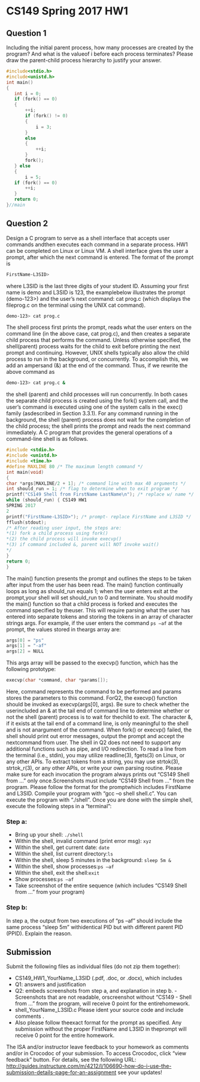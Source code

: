 

# CS149 Spring 2017 HW1
## Question 1
 Including the initial parent process, how many processes are created by the program? And what is the valueof i before each process terminates? Please draw the parent-child process hierarchy to justify your answer.
 ```c
#include<stdio.h>
#include<unistd.h>
int main() 
{
    int i = 0;
    if (fork() == 0) 
    {
        ++i;
        if (fork() != 0)
        {
            i = 3;
        }
        else
        {
            ++i;
        }
        fork();
    } else 
    {
        i = 5;
    if (fork() == 0)
        ++i;
    }
    return 0;
}//main
```
## Question 2
Design a C program to serve as a shell interface that accepts user commands andthen executes each command in a separate process. HW1 can be completed on Linux or Linux VM.
A shell interface gives the user a prompt, after which the next command is entered. The format of the prompt is
```sh
FirstName-L3SID>
```
where L3SID is the last three digits of your student ID. Assuming your first name is demo and L3SID is 123, the examplebelow illustrates the prompt (demo-123>) and the user’s next command: cat prog.c (which displays the fileprog.c on the terminal using the UNIX cat command).
```sh
demo-123> cat prog.c
```
The shell process first prints the prompt, reads what the user enters on the command line (in the above case, cat prog.c), and then creates a separate child process that performs the command.
Unless otherwise specified, the shell(parent) process waits for the child to exit before printing the next prompt and continuing. However, UNIX shells typically also allow the child process to run in the background, or concurrently. 
To accomplish this, we add an ampersand (&) at the end of the command. Thus, if we rewrite the above command as
```sh
demo-123> cat prog.c &
```
the shell (parent) and child processes will run concurrently. 
In both cases the separate child process is created using the fork() system call, and the user’s command is executed using one of the system calls in the exec() family (asdescribed in Section 3.3.1).
For any command running in the background, the shell (parent) process does not wait for the completion of the child process; the shell prints the prompt and reads the next command immediately.
A C program that provides the general operations of a command-line shell is as follows.
```c
#include <stdio.h>
#include <unistd.h>
#include <time.h>
#define MAXLINE 80 /* The maximum length command */
int main(void)
{
char *args[MAXLINE/2 + 1]; /* command line with max 40 arguments */
int should_run = 1; /* flag to determine when to exit program */
printf("CS149 Shell from FirstName LastName\n"); /* replace w/ name */
while (should_run) { CS149 HW1
SPRING 2017
2
printf("FirstName-L3SID>"); /* prompt- replace FirstName and L3SID */
fflush(stdout);
/* After reading user input, the steps are:
*(1) fork a child process using fork()
*(2) the child process will invoke execvp()
*(3) if command included &, parent will NOT invoke wait()
*/
}
return 0;
}
```
The main() function presents the prompt and outlines the steps to be taken after input from the user has been read.
The main() function continually loops as long as should_run equals 1; when the user enters exit at the prompt,your shell will set should_run to 0 and terminate.
You should modify the main() function so that a child process is forked and executes the command specified by theuser. 
This will require parsing what the user has entered into separate tokens and storing the tokens in an array of character strings args. 
For example, if the user enters the command `ps –af` at the prompt, the values stored in theargs array are:
```c
args[0] = "ps"
args[1] = "-af"
args[2] = NULL
```
This args array will be passed to the execvp() function, which has the following prototype:
```c
execvp(char *command, char *params[]);
```
Here, command represents the command to be performed and params stores the parameters to this command. ForQ2, the execvp() function should be invoked as execvp(args[0], args). 
Be sure to check whether the userincluded an & at the tail end of command line to determine whether or not the shell (parent) process is to wait for thechild to exit. 
The character &, if it exists at the tail end of a command line, is only meaningful to the shell and is not anargument of the command.
When fork() or execvp() failed, the shell should print out error messages, output the prompt and accept the nextcommand from user.
The shell in Q2 does not need to support any additional functions such as pipe, and I/O redirection.
To read a line from the terminal (i.e., stdin), you may utilize readline(3), fgets(3) on Linux, or any other APIs. To extract tokens from a string, you may use strtok(3), strtok_r(3), or any other APIs, or write your own parsing routine.
Please make sure for each invocation the program always prints out “CS149 Shell from …” only once.Screenshots must include “CS149 Shell from …” from the program. Please follow the format for the promptwhich includes FirstName and L3SID.
Compile your program with “gcc –o shell shell.c”. You can execute the program with “./shell”.
Once you are done with the simple shell, execute the following steps in a “terminal”:
### Step a:
- Bring up your shell: `./shell`
- Within the shell, invalid command (print error msg): `xyz`
- Within the shell, get current date: `date`
- Within the shell, list current directory:`ls`
- Within the shell, sleep 5 minutes in the background: `sleep 5m &`
- Within the shell, show processes:`ps –af` 
- Within the shell, exit the shell:`exit`
- Show processes:`ps –af`
- Take screenshot of the entire sequence (which includes “CS149 Shell from …” from your program)
### Step b:
In step a, the output from two executions of “ps –af” should include the same process “sleep 5m” withidentical PID but with different parent PID (PPID). Explain the reason.
## Submission
Submit the following files as individual files (do not zip them together):
- CS149_HW1_YourName_L3SID (.pdf, .doc, or .docx), which includes
- Q1: answers and justification
- Q2: embeds screenshots from step a, and explanation in step b. - Screenshots that are not readable, orscreenshot without “CS149 - Shell from …” from the program, will receive 0 point for the entirehomework.
- shell_YourName_L3SID.c Please ident your source code and include comments . 
- Also please follow theexact format for the prompt as specified. Any submission without the proper FirstName and L3SID in theprompt will receive 0 point for the entire homework.

The ISA and/or instructor leave feedback to your homework as comments and/or in Crocodoc of your submission. To access Crocodoc, click “view feedback” button. For details, see the following URL:
http://guides.instructure.com/m/4212/l/106690-how-do-i-use-the-submission-details-page-for-an-assignment
 see your updates!




